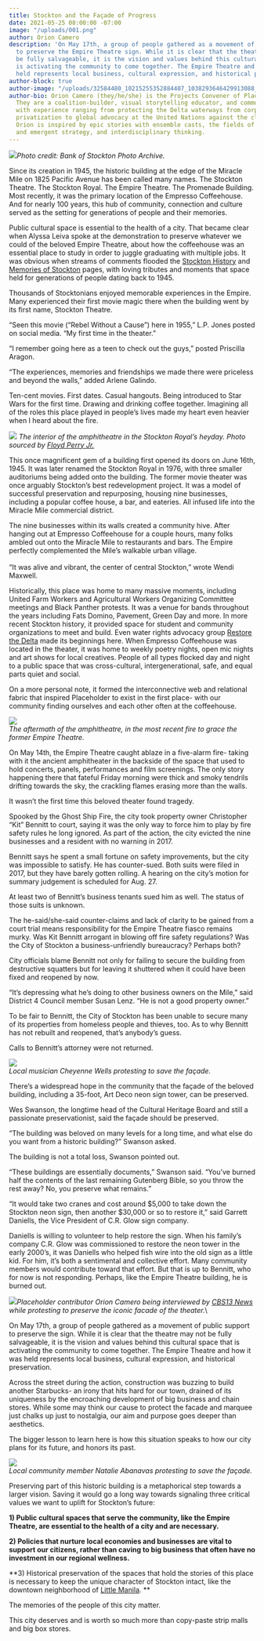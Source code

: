```yaml
---
title: Stockton and the Façade of Progress
date: 2021-05-25 08:00:00 -07:00
image: "/uploads/001.png"
author: Orion Camero
description: 'On May 17th, a group of people gathered as a movement of public support
  to preserve the Empire Theatre sign. While it is clear that the theatre may not
  be fully salvageable, it is the vision and values behind this cultural space that
  is activating the community to come together. The Empire Theatre and how it was
  held represents local business, cultural expression, and historical preservation. '
author-block: true
author-image: "/uploads/32584480_10215255352884407_1038293646429913088_o.jpg"
author-bio: Orion Camero (they/he/she) is the Projects Convener of Placeholder Magazine.
  They are a coalition-builder, visual storytelling educator, and community organizer
  with experience ranging from protecting the Delta waterways from corporate water
  privatization to global advocacy at the United Nations against the climate crisis.
  Orion is inspired by epic stories with ensemble casts, the fields of spiritual ecology
  and emergent strategy, and interdisciplinary thinking.
---
```


![](https://lh3.googleusercontent.com/3JwTw1UNc5yCibeK9Uvlr1H8MkjuNeCq5NKffzM5WBpUa05chWK5-7dL1bCB3NuCKk_tdXALxntAYVM4KW-dps5NMbxK3a1q97DFwfwSvzZlcs_QG8JIKXMOlYi-QfnMMs6DTKSw)*Photo credit: Bank of Stockton Photo Archive.*

Since its creation in 1945, the historic building at the edge of the Miracle Mile on 1825 Pacific Avenue has been called many names. The Stockton Theatre. The Stockton Royal. The Empire Theatre. The Promenade Building. Most recently, it was the primary location of the Empresso Coffeehouse. And for nearly 100 years, this hub of community, connection and culture served as the setting for generations of people and their memories.

Public cultural space is essential to the health of a city. That became clear when Alyssa Leiva spoke at the demonstration to preserve whatever we could of the beloved Empire Theatre, about how the coffeehouse was an essential place to study in order to juggle graduating with multiple jobs. It was obvious when streams of comments flooded the [Stockton History](https://www.facebook.com/groups/stocktonhistory) and [Memories of Stockton](https://www.facebook.com/groups/225948760841919) pages, with loving tributes and moments that space held for generations of people dating back to 1945.

Thousands of Stocktonians enjoyed memorable experiences in the Empire. Many experienced their first movie magic there when the building went by its first name, Stockton Theatre.

“Seen this movie (“Rebel Without a Cause”) here in 1955,” L.P. Jones posted on social media. “My first time in the theater.”

“I remember going here as a teen to check out the guys,” posted Priscilla Aragon.

“The experiences, memories and friendships we made there were priceless and beyond the walls,” added Arlene Galindo.

Ten-cent movies. First dates. Casual hangouts. Being introduced to Star Wars for the first time. Drawing and drinking coffee together. Imagining all of the roles this place played in people’s lives made my heart even heavier when I heard about the fire.

**![](https://lh4.googleusercontent.com/ecxrhc9Rz-12JpjUtxwebzicHnPFoFigdO5lyjHfLAfn_rNdAYXBKXYv-uRiBaIpPVnjG32Z5QyBNvkjLYfyvU3zgEjNnRl_oHFuL2nAZzIoIwRT6ii1vX_uebCRPmHdZS2LsU3N)**
*The interior of the amphitheatre in the Stockton Royal’s heyday. Photo sourced by [Floyd Perry Jr.](https://bobwilkinsthemanbehindthecigar.blogspot.com/2007/04/history-and-pictures-of-stockton-royal.html?m=1&fbclid=IwAR3Lo_bRV_620aod7KpMuanPNt5neAznmjyQWeUaCnHDemuH7aMaLyChjtE)*

This once magnificent gem of a building first opened its doors on June 16th, 1945. It was later renamed the Stockton Royal in 1976, with three smaller auditoriums being added onto the building. The former movie theater was once arguably Stockton’s best redevelopment project. It was a model of successful preservation and repurposing, housing nine businesses, including a popular coffee house, a bar, and eateries. All infused life into the Miracle Mile commercial district.

The nine businesses within its walls created a community hive. After hanging out at Empresso Coffeehouse for a couple hours, many folks ambled out onto the Miracle Mile to restaurants and bars. The Empire perfectly complemented the Mile’s walkable urban village.\
\
“It was alive and vibrant, the center of central Stockton,” wrote Wendi Maxwell.

Historically, this place was home to many massive moments, including United Farm Workers and Agricultural Workers Organizing Committee meetings and Black Panther protests. It was a venue for bands throughout the years including Fats Domino, Pavement, Green Day and more. In more recent Stockton history, it provided space for student and community organizations to meet and build. Even water rights advocacy group [Restore the Delta](http://restorethedelta.org/) made its beginnings here. When Empresso Coffeehouse was located in the theater, it was home to weekly poetry nights, open mic nights and art shows for local creatives. People of all types flocked day and night to a public space that was cross-cultural, intergenerational, safe, and equal parts quiet and social.

On a more personal note, it formed the interconnective web and relational fabric that inspired Placeholder to exist in the first place- with our community finding ourselves and each other often at the coffeehouse.

**![](https://lh5.googleusercontent.com/oWX4OPc6Uf9T6dzAvr9hXfthQEkUEojGBMVhsRlhkGvvFPAvJAc5GCwsbCm0F40qzb-YtGtkRul3xSUhIIOqmif3cJrrQtq815cbuC20Vpqc_w7dN340gXHvrIDyusyXlv1DcEpV)**\
*The aftermath of the amphitheatre, in the most recent fire to grace the former Empire Theatre.*

On May 14th, the Empire Theatre caught ablaze in a five-alarm fire- taking with it the ancient amphitheater in the backside of the space that used to hold concerts, panels, performances and film screenings. The only story happening there that fateful Friday morning were thick and smoky tendrils drifting towards the sky, the crackling flames erasing more than the walls.

It wasn’t the first time this beloved theater found tragedy.

Spooked by the Ghost Ship Fire, the city took property owner Christopher “Kit” Bennitt to court, saying it was the only way to force him to play by fire safety rules he long ignored. As part of the action, the city evicted the nine businesses and a resident with no warning in 2017.

Bennitt says he spent a small fortune on safety improvements, but the city was impossible to satisfy. He has counter-sued. Both suits were filed in 2017, but they have barely gotten rolling. A hearing on the city’s motion for summary judgement is scheduled for Aug. 27.

At least two of Bennitt’s business tenants sued him as well. The status of those suits is unknown.

The he-said/she-said counter-claims and lack of clarity to be gained from a court trial means responsibility for the Empire Theatre fiasco remains murky. Was Kit Bennitt arrogant in blowing off fire safety regulations? Was the City of Stockton a business-unfriendly bureaucracy? Perhaps both?

City officials blame Bennitt not only for failing to secure the building from destructive squatters but for leaving it shuttered when it could have been fixed and reopened by now.

“It’s depressing what he’s doing to other business owners on the Mile,” said District 4 Council member Susan Lenz. “He is not a good property owner.”

To be fair to Bennitt, the City of Stockton has been unable to secure many of its properties from homeless people and thieves, too. As to why Bennitt has not rebuilt and reopened, that’s anybody’s guess.

Calls to Bennitt’s attorney were not returned.

**![](https://lh5.googleusercontent.com/YEj1czhnx037q_lVclXMyPk0CGuNB561eAG2Ee1EuCGV8wdvStJoRsemQ6ALxMMp6SfpIoko4u5QbshPgrR9zM57tfxS06nt8_t8QmJeS4jxR8otRIvScJb1X97fNWk64_BlgEcZ)**\
*Local musician Cheyenne Wells protesting to save the façade.*

There’s a widespread hope in the community that the façade of the beloved building, including a 35-foot, Art Deco neon sign tower, can be preserved.

Wes Swanson, the longtime head of the Cultural Heritage Board and still a passionate preservationist, said the façade should be preserved.

“The building was beloved on many levels for a long time, and what else do you want from a historic building?” Swanson asked.

The building is not a total loss, Swanson pointed out.

“These buildings are essentially documents,” Swanson said. “You’ve burned half the contents of the last remaining Gutenberg Bible, so you throw the rest away? No, you preserve what remains.”

“It would take two cranes and cost around $5,000 to take down the Stockton neon sign, then another $30,000 or so to restore it,” said Garrett Daniells, the Vice President of C.R. Glow sign company.

Daniells is willing to volunteer to help restore the sign. When his family’s company C.R. Glow was commissioned to restore the neon tower in the early 2000’s, it was Daniells who helped fish wire into the old sign as a little kid. For him, it’s both a sentimental and collective effort. Many community members would contribute toward that effort. But that is up to Bennitt, who for now is not responding. Perhaps, like the Empire Theatre building, he is burned out.

![](https://lh6.googleusercontent.com/fCRxuPnAGvFM3gQG7nBHAfMsBV66Scs5KeoCVAHe3tL_SCMzGSQri0Dd_HkZ8WzDT0-_WlOYnnCuzDa7W1neR-AwZJWp7fQmH3HFpr0tZOOI8h3vzFx33vZlpd0pIJs5l-ZuIFi5)*Placeholder contributor Orion Camero being interviewed by [CBS13 News](https://sacramento.cbslocal.com/video/5594829-group-gathers-to-save-empire-theater-in-stockton/) while protesting to preserve the iconic facade of the theater.*\

On May 17th, a group of people gathered as a movement of public support to preserve the sign. While it is clear that the theatre may not be fully salvageable, it is the vision and values behind this cultural space that is activating the community to come together. The Empire Theatre and how it was held represents local business, cultural expression, and historical preservation.

Across the street during the action, construction was buzzing to build another Starbucks- an irony that hits hard for our town, drained of its uniqueness by the encroaching development of big business and chain stores. While some may think our cause to protect the facade and marquee just chalks up just to nostalgia, our aim and purpose goes deeper than aesthetics.

The bigger lesson to learn here is how this situation speaks to how our city plans for its future, and honors its past.

**![](https://lh6.googleusercontent.com/Gx7EGT7fy2x5mQJZqqL91Ru62a19Rce-DnS5aDMQzmEm4mt6pdjjzAyI08eNM4lTtKY0LK2FipuPSfOoTDBq5LUoc8cAckFna1wN9wfcv1teHXwksqC001l3ikANE-SQoTUcAf7Z)**\
*Local community member Natalie Abanavas protesting to save the façade.*

Preserving part of this historic building is a metaphorical step towards a larger vision. Saving it would go a long way towards signaling three critical values we want to uplift for Stockton’s future:

**1) Public cultural spaces that serve the community, like the Empire Theatre, are essential to the health of a city and are necessary.**

**2) Policies that nurture local economies and businesses are vital to support our citizens, rather than caving to big business that often have no investment in our regional wellness.**

**3) Historical preservation of the spaces that hold the stories of this place is necessary to keep the unique character of Stockton intact, like the downtown neighborhood of [Little Manila](https://www.kqed.org/news/11872593/how-a-new-generation-of-filipinx-organizers-are-building-on-the-legacy-of-stocktons-little-manila?fbclid=IwAR0IgKy0j57HHvW4Mvwr1wduFiGirwTCYk3RSZzIXSWe0WoxaQwUygkr1M4). **

The memories of the people of this city matter.

This city deserves and is worth so much more than copy-paste strip malls and big box stores.